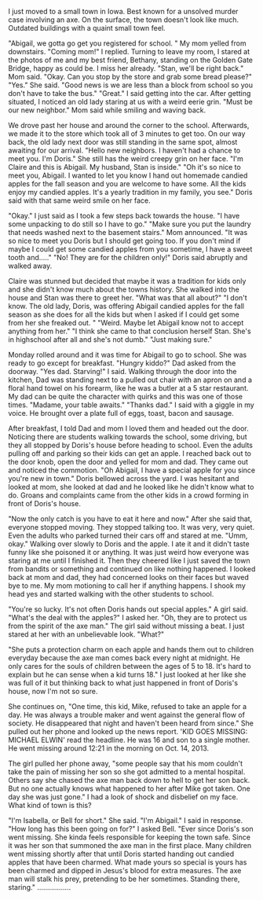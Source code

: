 
I just moved to a small town in Iowa. Best known for a unsolved murder case involving an axe. On the surface, the town doesn't look like much. Outdated buildings with a quaint small town feel.

"Abigail, we gotta go get you registered for school. " My mom yelled from downstairs. 
"Coming mom!" I replied. Turning to leave my room, I stared at the photos of me and my best friend, Bethany, standing on the Golden Gate Bridge, happy as could be. I miss her already. 
"Stan, we'll be right back." Mom said. 
"Okay. Can you stop by the store and grab some bread please?" 
"Yes." She said. 
"Good news is we are less than a block from school so you don't have to take the bus." 
"Great." I said getting into the car. After getting situated, I noticed an old lady staring at us with a weird eerie grin.
"Must be our new neighbor." Mom said while smiling and waving back. 

We drove past her house and around the corner to the school. Afterwards, we made it to the store which took all of 3 minutes to get too. 
On our way back, the old lady next door was still standing in the same spot, almost awaiting for our arrival. 
"Hello new neighbors. I haven't had a chance to meet you. I'm Doris." She still has the weird creepy grin on her face. 
"I'm Claire and this is Abigail. My husband, Stan is inside."
"Oh it's so nice to meet you, Abigail. I wanted to let you know I hand out homemade candied apples for the fall season and you are welcome to have some. All the kids enjoy my candied apples. It's a yearly tradition in my family, you see." Doris said with that same weird smile on her face. 

"Okay." I just said as I took a few steps back towards the house. "I have some unpacking to do still so I have to go." 
"Make sure you put the laundry that needs washed next to the basement stairs." Mom announced. "It was so nice to meet you Doris but I should get going too. If you don't mind if maybe I could get some candied apples from you sometime, I have a sweet tooth and....." 
"No! They are for the children only!" Doris said abruptly and walked away. 

Claire was stunned but decided that maybe it was a tradition for kids only and she didn't know much about the towns history. 
She walked into the house and Stan was there to greet her. 
"What was that all about?" 
"I don't know. The old lady, Doris, was offering Abigail candied apples for the fall season as she does for all the kids but when I asked if I could get some from her she freaked out. " 
"Weird. Maybe let Abigail know not to accept anything from her." 
"I think she came to that conclusion herself Stan. She's in highschool after all and she's not dumb."
"Just making sure."

Monday rolled around and it was time for Abigail to go to school. She was ready to go except for breakfast. 
"Hungry kiddo?" Dad asked from the doorway. 
"Yes dad. Starving!" I said. Walking through the door into the kitchen, Dad was standing next to a pulled out chair with an apron on and a floral hand towel on his forearm, like he was a butler at a 5 star restaurant. 
My dad can be quite the character with quirks and this was one of those times. 
"Madame, your table awaits." 
"Thanks dad." I said with a giggle in my voice. 
He brought over a plate full of eggs, toast, bacon and sausage. 

After breakfast, I told Dad and mom I loved them and headed out the door. Noticing there are students walking towards the school, some driving, but they all stopped by Doris's house before heading to school. Even the adults pulling off and parking so their kids can get an apple. 
I reached back out to the door knob, open the door and yelled for mom and dad. They came out and noticed the commotion. 
"Oh Abigail, I have a special apple for you since you're new in town." Doris bellowed across the yard. 
I was hesitant and looked at mom, she looked at dad and he looked like he didn't know what to do. Groans and complaints came from the other kids in a crowd forming in front of Doris's house. 

"Now the only catch is you have to eat it here and now." 
After she said that, everyone stopped moving. They stopped talking too. It was very, very quiet. Even the adults who parked turned their cars off and stared at me. 
"Umm, okay." Walking over slowly to Doris and the apple. I ate it and it didn't taste funny like she poisoned it or anything. It was just weird how everyone was staring at me until I finished it. Then they cheered like I just saved the town from bandits or something and continued on like nothing happened. I looked back at mom and dad, they had concerned looks on their faces but waved bye to me. My mom motioning to call her if anything happens. I shook my head yes and started walking with the other students to school. 

"You're so lucky. It's not often Doris hands out special apples." A girl said. 
"What's the deal with the apples?" I asked her. 
"Oh, they are to protect us from the spirit of the axe man." The girl said without missing a beat. I just stared at her with an unbelievable look. "What?" 

"She puts a protection charm on each apple and hands them out to children everyday because the axe man comes back every night at midnight. He only cares for the souls of children between the ages of 5 to 18. It's hard to explain but he can sense when a kid turns 18." I just looked at her like she was full of it but thinking back to what just happened in front of Doris's house, now I'm not so sure.

 She continues on, "One time, this kid, Mike, refused to take an apple for a day. He was always a trouble maker and went against the general flow of society. He disappeared that night and haven't been heard from since." She pulled out her phone and looked up the news report. 
'KID GOES MISSING: MICHAEL ELWIN' read the headline. He was 16 and son to a single mother. He went missing around 12:21 in the morning on Oct. 14, 2013. 

The girl pulled her phone away, "some people say that his mom couldn't take the pain of missing her son so she got admitted to a mental hospital. Others say she chased the axe man back down to hell to get her son back. But no one actually knows what happened to her after Mike got taken. One day she was just gone." I had a look of shock and disbelief on my face. What kind of town is this? 

"I'm Isabella, or Bell for short." She said. "I'm Abigail." I said in response. "How long has this been going on for?" I asked Bell. 
"Ever since Doris's son went missing. She kinda feels responsible for keeping the town safe. Since it was her son that summoned the axe man in the first place. Many children went missing shortly after that until Doris started handing out candied apples that have been charmed. What made yours so special is yours has been charmed and dipped in Jesus's blood for extra measures. The axe man will stalk his prey, pretending to be her sometimes. Standing there, staring." ................. 